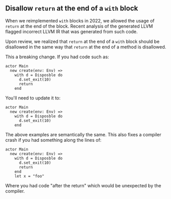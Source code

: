## Disallow `return` at the end of a `with` block

When we reimplemented `with` blocks in 2022, we allowed the usage of `return` at the end of the block. Recent analysis of the generated LLVM flagged incorrect LLVM IR that was generated from such code.

Upon review, we realized that `return` at the end of a `with` block should be disallowed in the same way that `return` at the end of a method is disallowed.

This a breaking change. If you had code such as:

```pony
actor Main
  new create(env: Env) =>
    with d = Disposble do
      d.set_exit(10)
      return
    end
```

You'll need to update it to:

```pony
actor Main
  new create(env: Env) =>
    with d = Disposble do
      d.set_exit(10)
    end
```

The above examples are semantically the same. This also fixes a compiler crash if you had something along the lines of:

```pony
actor Main
  new create(env: Env) =>
    with d = Disposble do
      d.set_exit(10)
      return
    end
    let x = "foo"
```

Where you had code "after the return" which would be unexpected by the compiler.

